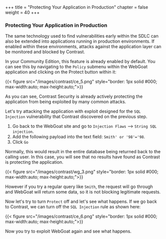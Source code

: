 +++
title = "Protecting Your Application in Production"
chapter = false
weight = 40
+++

### Protecting Your Application in Production
The same technology used to find vulnerabilities early within the SDLC can also be extended into applications running in production environments. If enabled within these environments, attacks against the application layer can be monitored and blocked by Contrast.

In your Community Edition, this feature is already enabled by default. You can see this by navigating to the `Policy` submenu within the WebGoat application and clicking on the Protect button within it:

{{< figure src="/images/contrast/ce_5.png" style="border: 1px solid #000; max-width:auto; max-height:auto;">}}

As you can see, Contrast Security is already actively protecting the application from being exploited by many common attacks.

Let's try attacking the application with exploit designed for the `SQL Injection` vulnerability that Contrast discovered on the previous step.

1. Go back to the WebGoat site and go to `Injection Flaws` --> `String SQL injection`.
2. Add the following payload into the text field: `Smith' or '98'='98`.
3. Click `Go`

Normally, this would result in the entire database being returned back to the calling user. In this case, you will see that no results have found as Contrast is protecting the application. 

{{< figure src="/images/contrast/wg_3.png" style="border: 1px solid #000; max-width:auto; max-height:auto;">}}

However if you try a regular query like `Smith`, the request will go through and WebGoat will return some data, so it is not blocking legitimate requests.

Now let's try to turn `Protect` off and let's see what happens. If we go back to Contrast, we can turn off the `SQL Injection` rule as shown here:

{{< figure src="/images/contrast/ce_6.png" style="border: 1px solid #000; max-width:auto; max-height:auto;">}}

Now you try to exploit WebGoat again and see what happens.
